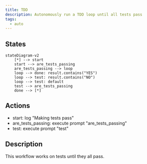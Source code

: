 ```yaml
---
title: TDD
description: Autonomously run a TDD loop until all tests pass
tags:
  - auto
---
```


## States

```mermaid
stateDiagram-v2
    [*] --> start
    start --> are_tests_passing
    are_tests_passing --> loop
    loop --> done: result.contains("YES")
    loop --> test: result.contains("NO") 
    loop --> test: default
    test --> are_tests_passing
    done --> [*]
```

## Actions

- start: log "Making tests pass"
- are_tests_passing: execute prompt "are_tests_passing"
- test: execute prompt "test"

## Description

This workflow works on tests until they all pass.
